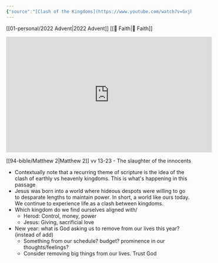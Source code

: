 ```yaml
---
{"source":"[Clash of the Kingdoms](https://www.youtube.com/watch?v=Gxjh_D34jXs)","clipped":"2023-01-01","dg-publish":true,"grade":1,"permalink":"/96-articles/2023-01-01-clash-of-the-kingdoms/","dgPassFrontmatter":true}
---
```



[[01-personal/2022 Advent\|2022 Advent]] [[📘 Faith\|📘 Faith]]

<iframe width="560" height="315" src="https://www.youtube.com/embed/Gxjh_D34jXs" title="YouTube video player" frameborder="0" allow="accelerometer; autoplay; clipboard-write; encrypted-media; gyroscope; picture-in-picture" allowfullscreen></iframe>

[[94-bible/Matthew 2\|Matthew 2]] vv 13-23 - The slaughter of the innocents

* Contextually note that a recurring theme of scripture is the idea of the clash of earthly vs heavenly kingdoms. This is what's happening in this passage
* Jesus was born into a world where hideous despots were willing to go to desparate lengths to maintain power. In short, a world like ours today. We continue to experience life as a clash between kingdoms.
* Which kingdom do we find ourselves aligned with/
    * Herod: Control, money, power
    * Jesus: Giving, sacrificial love
* New year: what is God asking us to remove from our lives this year? (instead of add)
    * Something from our schedule? budget? prominence in our thoughts/feelings?
    * Consider removing big things from our lives. Trust God